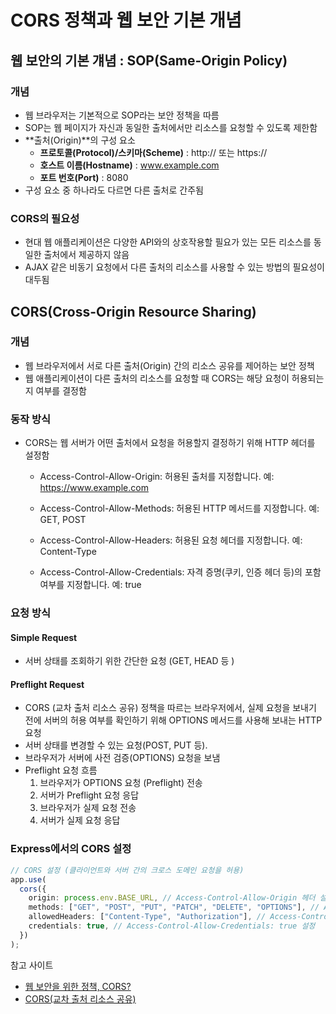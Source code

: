 # CORS 정책과 웹 보안 기본 개념

## 웹 보안의 기본 걔념 : SOP(Same-Origin Policy)

### 개념

- 웹 브라우저는 기본적으로 SOP라는 보안 정책을 따름
- SOP는 웹 페이지가 자신과 동일한 출처에서만 리소스를 요청할 수 있도록 제한함
- **출처(Origin)**의 구성 요소
  - **프로토콜(Protocol)/스키마(Scheme)** : http:// 또는 https://
  - **호스트 이름(Hostname)** : www.example.com
  - **포트 번호(Port)** : 8080
- 구성 요소 중 하나라도 다르면 다른 출처로 간주됨

### CORS의 필요성

- 현대 웹 애플리케이션은 다양한 API와의 상호작용할 필요가 있는 모든 리소스를 동일한 출처에서 제공하지 않음
- AJAX 같은 비동기 요청에서 다른 출처의 리소스를 사용할 수 있는 방법의 필요성이 대두됨

## CORS(Cross-Origin Resource Sharing)

### 개념

- 웹 브라우저에서 서로 다른 출처(Origin) 간의 리소스 공유를 제어하는 보안 정책
- 웹 애플리케이션이 다른 출처의 리소스를 요청할 때 CORS는 해당 요청이 허용되는지 여부를 결정함

### 동작 방식

- CORS는 웹 서버가 어떤 출처에서 요청을 허용할지 결정하기 위해 HTTP 헤더를 설정함

  - Access-Control-Allow-Origin: 허용된 출처를 지정합니다. 예: https://www.example.com

  - Access-Control-Allow-Methods: 허용된 HTTP 메서드를 지정합니다. 예: GET, POST
  - Access-Control-Allow-Headers: 허용된 요청 헤더를 지정합니다. 예: Content-Type
  - Access-Control-Allow-Credentials: 자격 증명(쿠키, 인증 헤더 등)의 포함 여부를 지정합니다. 예: true

### 요청 방식

#### Simple Request

- 서버 상태를 조회하기 위한 간단한 요청 (GET, HEAD 등 )

#### Preflight Request

- CORS (교차 출처 리소스 공유) 정책을 따르는 브라우저에서, 실제 요청을 보내기 전에 서버의 허용 여부를 확인하기 위해 OPTIONS 메서드를 사용해 보내는 HTTP 요청
- 서버 상태를 변경할 수 있는 요청(POST, PUT 등).
- 브라우저가 서버에 사전 검증(OPTIONS) 요청을 보냄
- Preflight 요청 흐름
  1. 브라우저가 OPTIONS 요청 (Preflight) 전송
  2. 서버가 Preflight 요청 응답
  3. 브라우저가 실제 요청 전송
  4. 서버가 실제 요청 응답

### Express에서의 CORS 설정

```typescript
// CORS 설정 (클라이언트와 서버 간의 크로스 도메인 요청을 허용)
app.use(
  cors({
    origin: process.env.BASE_URL, // Access-Control-Allow-Origin 헤더 설정
    methods: ["GET", "POST", "PUT", "PATCH", "DELETE", "OPTIONS"], // Access-Control-Allow-Methods 헤더 설정
    allowedHeaders: ["Content-Type", "Authorization"], // Access-Control-Allow-Headers 헤더 설정
    credentials: true, // Access-Control-Allow-Credentials: true 설정
  })
);
```

참고 사이트

- [웹 보안을 위한 정책, CORS?](https://fabric0de.tistory.com/31)
- [CORS(교차 출처 리소스 공유)](https://docs.tosspayments.com/resources/glossary/cors)
